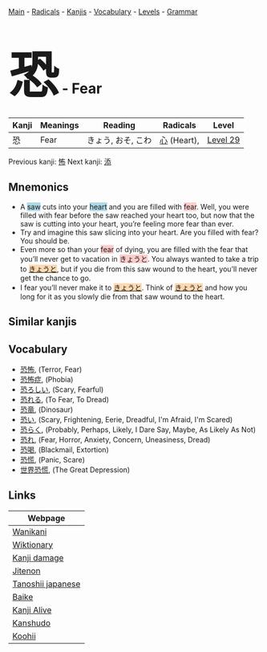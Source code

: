 <style> bigfont {font-size: 100px}</style>
[Main](../index.md) -
[Radicals](../radicals.md) -
[Kanjis](../kanjis.md) -
[Vocabulary](../vocabulary.md) -
[Levels](../levels.md) -
[Grammar](../grammar.md)
# <bigfont> 恐</bigfont> - Fear 

| Kanji | Meanings | Reading | Radicals | Level |
| --- | --- | --- | --- | --- |
| 恐 | Fear | きょう, おそ, こわ | [心](../radicals/心.md) (Heart),  | [Level 29](../levels/wk_level29.md) |

Previous kanji: [怖](怖.md) Next kanji: [添](添.md) 

## Mnemonics
 * A <span style="background-color:#ADD8E6"> saw</span> cuts into your <span style="background-color:#ADD8E6"> heart</span> and you are filled with <span style="background-color:#ffcccb"> fear</span>. Well, you were filled with fear before the saw reached your heart too, but now that the saw is cutting into your heart, you’re feeling more fear than ever.
* Try and imagine this saw slicing into your heart. Are you filled with fear? You should be.
* Even more so than your <span style="background-color:#ffcccb"> fear</span> of dying, you are filled with the fear that you’ll never get to vacation in <span style="background-color:#ffcccb"> きょうと</span>. You always wanted to take a trip to <span style="background-color:#fed8b1"> [きょうと](https://jisho.org/search/きょうと)</span>, but if you die from this saw wound to the heart, you’ll never get the chance to go.
* I fear you’ll never make it to <span style="background-color:#fed8b1"> [きょうと](https://jisho.org/search/きょうと)</span>. Think of <span style="background-color:#fed8b1"> [きょうと](https://jisho.org/search/きょうと)</span> and how you long for it as you slowly die from that saw wound to the heart.


## Similar kanjis
 


## Vocabulary
 * [恐怖](../vocabulary/恐.md), (Terror, Fear)
* [恐怖症](../vocabulary/恐.md), (Phobia)
* [恐ろしい](../vocabulary/恐.md), (Scary, Fearful)
* [恐れる](../vocabulary/恐.md), (To Fear, To Dread)
* [恐竜](../vocabulary/恐.md), (Dinosaur)
* [恐い](../vocabulary/恐.md), (Scary, Frightening, Eerie, Dreadful, I'm Afraid, I'm Scared)
* [恐らく](../vocabulary/恐.md), (Probably, Perhaps, Likely, I Dare Say, Maybe, As Likely As Not)
* [恐れ](../vocabulary/恐.md), (Fear, Horror, Anxiety, Concern, Uneasiness, Dread)
* [恐喝](../vocabulary/恐.md), (Blackmail, Extortion)
* [恐慌](../vocabulary/恐.md), (Panic, Scare)
* [世界恐慌](../vocabulary/恐.md), (The Great Depression)



## Links 

| Webpage |
| --- |
| [Wanikani          ](https://www.wanikani.com/kanji/恐) |
| [Wiktionary        ](https://en.wiktionary.org/wiki/恐) |
| [Kanji damage      ](http://www.kanjidamage.com/kanji/search?utf8=✓&q=恐) |
| [Jitenon           ](https://jitenon.com/kanji/恐) |
| [Tanoshii japanese ](https://www.tanoshiijapanese.com/dictionary/kanji.cfm?k=恐) |
| [Baike             ](https://baike.baidu.com/item/恐) |
| [Kanji Alive       ](https://app.kanjialive.com/恐) |
| [Kanshudo          ](https://www.kanshudo.com/searchmn?q=恐) |
| [Koohii            ](https://kanji.koohii.com/study/kanji/恐) |
